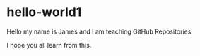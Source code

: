# hello-world1


Hello my name is James and I am teaching GitHub Repositories.

I hope you all learn from this.
